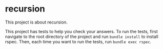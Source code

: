 # recursion

This project is about recursion.

This project has tests to help you check your answers.
To run the tests, first navigate to the root directory of the project and run `bundle install` to install rspec.
Then, each time you want to run the tests, run `bundle exec rspec`.
